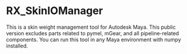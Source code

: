 # RX_SkinIOManager
This is a skin weight management tool for Autodesk Maya.  This public version excludes parts related to pymel, mGear, and all pipeline-related components.  You can run this tool in any Maya environment with numpy installed.
